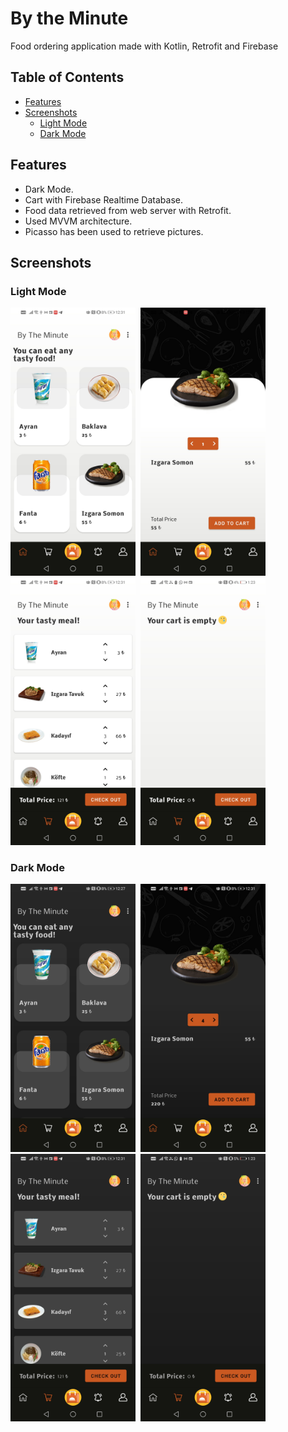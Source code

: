 # By the Minute
Food ordering application made with Kotlin, Retrofit and Firebase

## Table of Contents
- [Features](#features)
- [Screenshots](#screenshots)
  - [Light Mode](#light-mode)
  - [Dark Mode](#dark-mode)


## Features

- Dark Mode.
- Cart with Firebase Realtime Database.
- Food data retrieved from web server with Retrofit.
- Used MVVM architecture.
- Picasso has been used to retrieve pictures.

## Screenshots

### Light Mode
<img src="/screenshots/screen_light.jpg" width="200">&nbsp;&nbsp;<img src="/screenshots/screen_light_2.jpg" width="200">&nbsp;&nbsp;<img src="/screenshots/screen_light_3.jpg" width="200">&nbsp;&nbsp;<img src="/screenshots/screen_light_4.jpg" width="200">

### Dark Mode

<img src="/screenshots/screen_dark.jpg" width="200">&nbsp;&nbsp;<img src="/screenshots/screen_dark_2.jpg" width="200">&nbsp;&nbsp;<img src="/screenshots/screen_dark_3.jpg" width="200">&nbsp;&nbsp;<img src="/screenshots/screen_dark_4.jpg" width="200">
